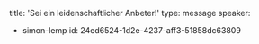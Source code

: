 title: 'Sei ein leidenschaftlicher Anbeter!'
type: message
speaker:
  - simon-lemp
id: 24ed6524-1d2e-4237-aff3-51858dc63809
